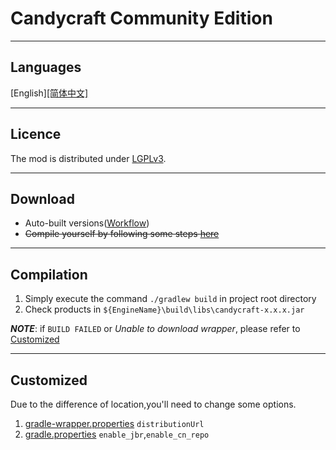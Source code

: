# Candycraft Community Edition

<hr>

## Languages

[English][[简体中文]](README_cn.md)

<hr>

## Licence

The mod is distributed under [LGPLv3](LICENSE).

<hr>

## Download

- Auto-built versions([Workflow](https://github.com/Bread-NiceCat/CandyCraftCE/actions/workflows/autobuild.yml))
- ~~Compile yourself by following some steps [here](#compilation)~~

<hr>

## Compilation

1. Simply execute the command `./gradlew build` in project root directory
2. Check products in `${EngineName}\build\libs\candycraft-x.x.x.jar`

***NOTE***: if `BUILD FAILED` or *Unable to download wrapper*, please refer to [Customized](#Customized)

<hr>

## Customized

Due to the difference of location,you'll need to change some options.

1. [gradle-wrapper.properties](gradle/wrapper/gradle-wrapper.properties) `distributionUrl`
2. [gradle.properties](gradle.properties) `enable_jbr`,`enable_cn_repo`

